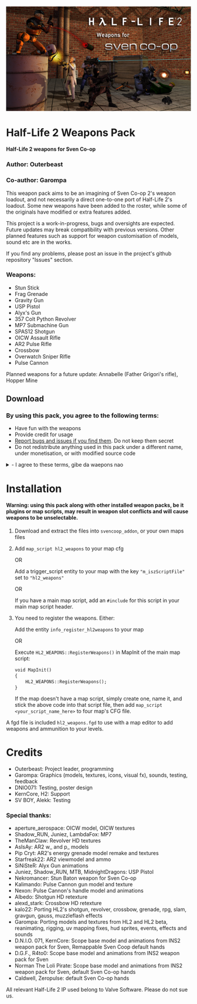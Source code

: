 ![alt text](https://github.com/Outerbeast/SC-Half-Life-2-Weapons/blob/main/hl2_sven_weaps_poster_v2.png?raw=true)
# Half-Life 2 Weapons Pack
#### Half-Life 2 weapons for Sven Co-op

### Author: Outerbeast
### Co-author: Garompa
This weapon pack aims to be an imagining of Sven Co-op 2's weapon loadout,
and not necessarily a direct one-to-one port of Half-Life 2's loadout.
Some new weapons have been added to the roster, while some of the originals have modified or extra features added.

This project is a work-in-progress, bugs and oversights are expected. Future updates may break compatibility with previous versions.
Other planned features such as support for weapon customisation of models, sound etc are in the works.

If you find any problems, please post an issue in the project's github repository "Issues" section.

### Weapons:
- Stun Stick
- Frag Grenade
- Gravity Gun
- USP Pistol
- Alyx's Gun
- 357 Colt Python Revolver
- MP7 Submachine Gun
- SPAS12 Shotgun
- OICW Assault Rifle
- AR2 Pulse Rifle
- Crossbow
- Overwatch Sniper Rifle
- Pulse Cannon

Planned weapons for a future update: 
Annabelle (Father Grigori's rifle), Hopper Mine

## Download

### By using this pack, you agree to the following terms:

- Have fun with the weapons
- Provide credit for usage
- [Report bugs and issues if you find them](https://github.com/Outerbeast/SC-Half-Life-2-Weapons/issues). Do not keep them secret
- Do not redistribute anything used in this pack under a different name, under monetisation, or with modified source code

<details>
<summary>- I agree to these terms, gibe da waepons nao</summary>

[Download](https://github.com/Outerbeast/SC-Half-Life-2-Weapons/archive/refs/heads/main.zip)

</details>

# Installation

#### Warning: using this pack along with other installed weapon packs, be it plugins or map scripts, may result in weapon slot conflicts and will cause weapons to be unselectable.

1)  Download and extract the files into `svencoop_addon`, or your own maps files
2)  Add `map_script hl2_weapons` to your map cfg
   
    OR

    Add a trigger_script entity to your map with the key `"m_iszScriptFile"` set to `"hl2_weapons"`

    OR

    If you have a main map script, add an `#include` for this script in your main map script header.

3)  You need to register the weapons. Either:

    Add the entity `info_register_hl2weapons` to your map

    OR

    Execute `HL2_WEAPONS::RegisterWeapons()` in MapInit of the main map script:
    ```
    void MapInit()
    {
        HL2_WEAPONS::RegisterWeapons();
    }
    ```
    If the map doesn't have a map script, simply create one, name it, and stick the above code into that script file, then add `map_script <your_script_name_here>` to four map's CFG file.

A fgd file is included `hl2_weapons.fgd` to use with a map editor to add weapons and ammunition to your levels.

# Credits
- Outerbeast: Project leader, programming
- Garompa: Graphics (models, textures, icons, visual fx), sounds, testing, feedback
- DNIO071: Testing, poster design
- KernCore, H2: Support
- SV BOY, Alekk: Testing

### Special thanks:
- aperture_aerospace: OICW model, OICW textures
- Shadow_RUN, Juniez, LambdaFox: MP7
- TheManClaw: Revolver HD textures
- AsIsAy: AR2 w_ and p_ models
- Pip Cryt: AR2's energy grenade model remake and textures
- Starfreak22: AR2 viewmodel and ammo
- SiNiSteR: Alyx Gun animations
- Juniez, Shadow_RUN, MTB, MidnightDragons: USP Pistol
- Nekromancer: Stun Baton weapon for Sven Co-op
- Kalimando: Pulse Cannon gun model and texture
- Nexon: Pulse Cannon's handle model and animations
- Albedo: Shotgun HD retexture
- alexd_stark: Crossbow HD retexture
- kalo22: Porting HL2's shotgun, revolver, crossbow, grenade, rpg, slam, gravgun, gauss, muzzleflash effects
- Garompa: Porting models and textures from HL2 and HL2 beta, reanimating, rigging, uv mapping fixes, hud sprites, events, effects and sounds
- D.N.I.O. 071, KernCore: Scope base model and animations from INS2 weapon pack for Sven, Remappable Sven Coop default hands
- D.G.F., R4to0: Scope base model and animations from INS2 weapon pack for Sven
- Norman The Loli Pirate: Scope base model and animations from INS2 weapon pack for Sven, default Sven Co-op hands
- Caldwell, Zeropulse: default Sven Co-op hands

All relevant Half-Life 2 IP used belong to Valve Software. Please do not sue us.
